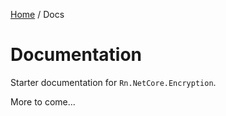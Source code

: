 [Home](/README.md) / Docs

# Documentation
Starter documentation for `Rn.NetCore.Encryption`.

More to come...

<!--(Rn.BuildScriptHelper){
	"version": "1.0.107",
	"replace": true
}(END)-->